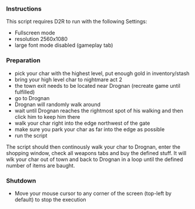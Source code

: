 ### Instructions

This script requires D2R to run with the following Settings:
- Fullscreen mode
- resolution 2560x1080
- large font mode disabled (gameplay tab)

### Preparation
- pick your char with the highest level, put enough gold in inventory/stash
- bring your high level char to nightmare act 2
- the town exit needs to be located near Drognan (recreate game until fulfilled)
- go to Drognan
- Drognan will randomly walk around
- wait until Drognan reaches the rightmost spot of his walking and then click him to keep him there
- walk your char right into the edge northwest of the gate
- make sure you park your char as far into the edge as possible
- run the script

The script should then continously walk your char to Drognan, enter the shopping window, check all weapons tabs and buy the defined stuff. It will wlk your char out of town and back to Drognan in a loop until the defined number of items are baught.

### Shutdown
- Move your mouse cursor to any corner of the screen (top-left by default) to stop the execution